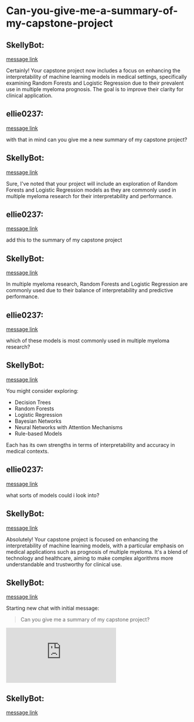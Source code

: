 # Can-you-give-me-a-summary-of-my-capstone-project

## **SkellyBot**:

 [message link](https://discord.com/channels/1194766712680222800/1212463913212448838/1212464911226110042) 

 Certainly! Your capstone project now includes a focus on enhancing the interpretability of machine learning models in medical settings, specifically examining Random Forests and Logistic Regression due to their prevalent use in multiple myeloma prognosis. The goal is to improve their clarity for clinical application.

## **ellie0237**:

 [message link](https://discord.com/channels/1194766712680222800/1212463913212448838/1212464909153996891) 

 with that in mind can you give me a  new summary of my capstone project?

## **SkellyBot**:

 [message link](https://discord.com/channels/1194766712680222800/1212463913212448838/1212464686088327238) 

 Sure, I've noted that your project will include an exploration of Random Forests and Logistic Regression models as they are commonly used in multiple myeloma research for their interpretability and performance.

## **ellie0237**:

 [message link](https://discord.com/channels/1194766712680222800/1212463913212448838/1212464684389769256) 

 add this to the summary of my capstone project

## **SkellyBot**:

 [message link](https://discord.com/channels/1194766712680222800/1212463913212448838/1212464647253266482) 

 In multiple myeloma research, Random Forests and Logistic Regression are commonly used due to their balance of interpretability and predictive performance.

## **ellie0237**:

 [message link](https://discord.com/channels/1194766712680222800/1212463913212448838/1212464645239996508) 

 which of these models is most commonly used in multiple myeloma research?

## **SkellyBot**:

 [message link](https://discord.com/channels/1194766712680222800/1212463913212448838/1212464488721154080) 

 You might consider exploring:
- Decision Trees
- Random Forests
- Logistic Regression
- Bayesian Networks
- Neural Networks with Attention Mechanisms
- Rule-based Models

Each has its own strengths in terms of interpretability and accuracy in medical contexts.

## **ellie0237**:

 [message link](https://discord.com/channels/1194766712680222800/1212463913212448838/1212464486099849306) 

 what sorts of models could i look into?

## **SkellyBot**:

 [message link](https://discord.com/channels/1194766712680222800/1212463913212448838/1212463924197199982) 

 Absolutely! Your capstone project is focused on enhancing the interpretability of machine learning models, with a particular emphasis on medical applications such as prognosis of multiple myeloma. It's a blend of technology and healthcare, aiming to make complex algorithms more understandable and trustworthy for clinical use.

## **SkellyBot**:

 [message link](https://discord.com/channels/1194766712680222800/1212463913212448838/1212463918354669588) 

 Starting new chat with initial message:

> Can you give me a summary of my capstone project?

![chat-1212463913212448838.json](https://cdn.discordapp.com/attachments/1212463913212448838/1212464931853701222/chat-1212463913212448838.json?ex=6616d8f6&is=660463f6&hm=0e6d7d8ce438f48ee77f6acdb037bd71b9793408f84337dc345800e1e7d6284a&)

## **SkellyBot**:

 [message link](https://discord.com/channels/1194766712680222800/1212463913212448838/1212463915414327347) 

 

